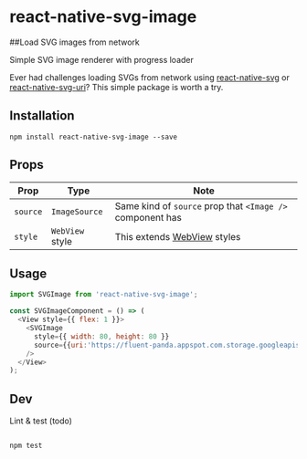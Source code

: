 # react-native-svg-image

##Load SVG images from network

Simple SVG image renderer with progress loader

Ever had challenges loading SVGs from network using [react-native-svg](https://github.com/react-native-community/react-native-svg) or [react-native-svg-uri](https://github.com/matc4/react-native-svg-uri)?
This simple package is worth a try.

## Installation

```
npm install react-native-svg-image --save

```

## Props

| Prop | Type | Note |
|---|---|---|
| `source` | `ImageSource` | Same kind of `source` prop that `<Image />` component has
| `style` | `WebView` style | This extends [WebView](https://facebook.github.io/react-native/docs/webview.html) styles

## <a name="Usage">Usage</a>

```javascript
import SVGImage from 'react-native-svg-image';

const SVGImageComponent = () => (
  <View style={{ flex: 1 }}>
    <SVGImage
      style={{ width: 80, height: 80 }}
      source={{uri:'https://fluent-panda.appspot.com.storage.googleapis.com/dumbbell.svg'}}
    />
  </View>
);
```

## Dev

Lint & test (todo)

```

npm test

```
